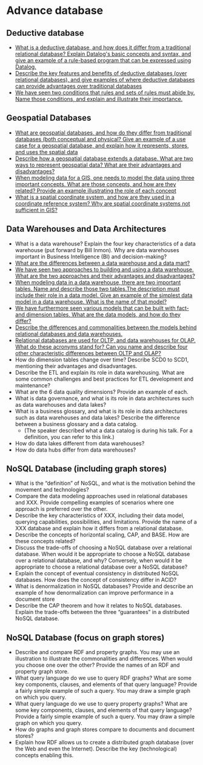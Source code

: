 # Advance database

## Deductive database

- [What is a deductive database, and how does it differ from a traditional relational database? Explain Datalog's basic concepts and syntax, and give an example of a rule-based program that can be expressed using Datalog.](Question/Q1/Q1.1.md)
- [Describe the key features and benefits of deductive databases (over relational databases), and give examples of where deductive databases can provide advantages over traditional databases](Question/Q1/Q1.2.md)
- [We have seen two conditions that rules and sets of rules must abide by. Name those conditions, and explain and illustrate their importance.](Question/Q1/Q1.3.md)

## Geospatial Databases

- [What are geospatial databases, and how do they differ from traditional databases (both conceptual and physical? Give an example of a use case for a geospatial database, and explain how it represents, stores, and uses the spatial data](Question/Q2/Q2.1.md)
- [Describe how a geospatial database extends a database. What are two ways to represent geospatial data? What are their advantages and disadvantages?](Question/Q2/Q2.2.md)
- [When modeling data for a GIS, one needs to model the data using three important concepts. What are those concepts, and how are they related? Provide an example illustrating the role of each concept](Question/Q2/Q2.3.md)
- [What is a spatial coordinate system, and how are they used in a coordinate reference system? Why are spatial coordinate systems not sufficient in GIS?](Question/Q2/Q2.4.md)

## Data Warehouses and Data Architectures

- What is a data warehouse? Explain the four key characteristics of a data warehouse (put forward by Bill Inmon). Why are data warehouses important in Business Intelligence (BI) and decision-making?
- [What are the differences between a data warehouse and a data mart?](Question/Q3/Q3.2.md)
- [We have seen two approaches to building and using a data warehouse. What are the two approaches and their advantages and disadvantages?](Question/Q3/Q3.3.md)
- [When modeling data in a data warehouse, there are two important tables. Name and describe those two tables.The description must include their role in a data model. Give an example of the simplest data model in a data warehouse. What is the name of that model?](Question/Q3/Q3.4.md)
- [We have furthermore seen various models that can be built with fact- and dimension tables. What are the data models, and how do they differ?](Question/Q3/Q3.5.md)
- [Describe the differences and commonalities between the models behind relational databases and data warehouses.](Question/Q3/Q3.6.md)
- [Relational databases are used for OLTP, and data warehouses for OLAP. What do these acronyms stand for? Can you name and describe four other characteristic differences between OLTP and OLAP?](Question/Q3/Q3.7.md)
- How do dimension tables change over time? Describe SCD0 to SCD1, mentioning their advantages and disadvantages.
- Describe the ETL and explain its role in data warehousing. What are some common challenges and best practices for ETL development and maintenance?
- What are the 6 data quality dimensions? Provide an example of each.
- What is data governance, and what is its role in data architectures such as data warehouses and data lakes?
- What is a business glossary, and what is its role in data architectures such as data warehouses and data lakes? Describe the difference between a business glossary and a data catalog.
	- (The speaker described what a data catalog is during his talk. For a definition, you can refer to this link.)
- How do data lakes different from data warehouses?
- How do data hubs differ from data warehouses?

## NoSQL Database (including graph stores)

- What is the “definition” of NoSQL, and what is the motivation behind the movement and technologies?
- Compare the data modeling approaches used in relational databases and XXX. Provide compelling examples of scenarios where one approach is preferred over the other.
- Describe the key characteristics of XXX, including their data model, querying capabilities, possibilities, and limitations. Provide the name of a XXX database and explain how it differs from a relational database.
- Describe the concepts of horizontal scaling, CAP, and BASE. How are these concepts related?
- Discuss the trade-offs of choosing a NoSQL database over a relational database. When would it be appropriate to choose a NoSQL database over a relational database, and why? Conversely, when would it be appropriate to choose a relational database over a NoSQL database?
- Explain the concept of eventual consistency in distributed NoSQL databases. How does the concept of consistency differ in ACID?
- What is denormalization in NoSQL databases? Provide and describe an example of how denormalization can improve performance in a document store
- Describe the CAP theorem and how it relates to NoSQL databases. Explain the trade-offs between the three “guarantees” in a distributed NoSQL database.

## NoSQL Database (focus on graph stores)

- Describe and compare RDF and property graphs. You may use an illustration to illustrate the commonalities and differences. When would you choose one over the other? Provide the names of an RDF and property graph store.
- What query language do we use to query RDF graphs? What are some key components, clauses, and elements of that query language? Provide a fairly simple example of such a query. You may draw a simple graph on which you query.
- What query language do we use to query property graphs? What are some key components, clauses, and elements of that query language? Provide a fairly simple example of such a query. You may draw a simple graph on which you query.
- How do graphs and graph stores compare to documents and document stores?
- Explain how RDF allows us to create a distributed graph database (over the Web and even the Internet). Describe the key (technological) concepts enabling this.